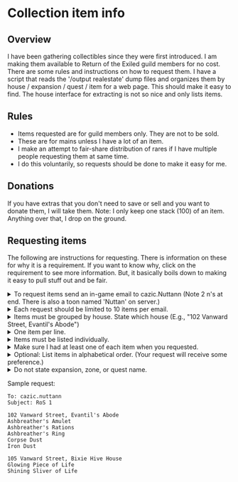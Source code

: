 # Collection item info

## Overview

I have been gathering collectibles since they were first introduced.  I am making them available to Return of the Exiled
guild members for no cost. There are some rules and instructions on how to request them. I have a script that reads the
'/output realestate' dump files and organizes them by house / expansion / quest / item for a web page. This should make it
easy to find. The house interface for extracting is not so nice and only lists items.

## Rules

- Items requested are for guild members only. They are not to be sold.
- These are for mains unless I have a lot of an item.
- I make an attempt to fair-share distribution of rares if I have multiple people requesting them at same time.
- I do this voluntarily, so requests should be done to make it easy for me.

## Donations

If you have extras that you don't need to save or sell and you want to donate them, I will take them. Note:
I only keep one stack (100) of an item. Anything over that, I drop on the ground.

## Requesting items

The following are instructions for requesting. There is information on these for why it is a requirement. If you want to know why,
click on the requirement to see more information. But, it basically boils down to making it easy to pull stuff out and be fair.

<details><summary>To request items send an in-game email to cazic.Nuttann (Note 2 n's at end.  
There is also a toon named 'Nuttan' on server.)</summary><p>
The in-game emails give me a simple place to find requests when I go to houses. Tells get lost in logs. Verbal will be forgotten.
</p></details>

<details><summary>Each request should be limited to 10 items per email.</summary><p>
This smaller number allows me to handle what I can depending on bag space and number of people I am handling requests for at one time.
I can handle one or more emails and then delete them so I can keep track. This also makes it easier to do 'fair share' distribution so
that more people get a shot at rarer items by allowing me to rotate through different people's emails.
</p></details>

<details><summary>Items must be grouped by house. State which house (E.g., "102 Vanward Street, Evantil's Abode")</summary><p>
I don't memorize where everything is.  I don't have time to look it up. And at the time of this document, there is one expansion
that is in multiple houses.  The type of house really helps because it is a visual clue when I am moving between houses. The address
makes it definitive.
</p></details>

<details><summary>One item per line.</summary><p>
From experience, it is much easier to keep track of where I am with this format.
</p></details>

<details><summary>Items must be listed individually.</summary><p>
Don't state all that I have from quest A as I won't be looking the quest up and doing that work for you.
</p></details>

<details><summary>Make sure I had at least one of each item when you requested.</summary><p>
It wastes time for me to check for an item that wasn't there when you checked.
</p></details>

<details><summary>Optional: List items in alphabetical order. (Your request will receive some preference.)</summary><p>
The house is one HUGE list of hundred of items in alphabetical order.  If your list is in alphabetical order, it makes it easier to
go scroll down through house exactly once.  Unfortuanately 'find item' doesn't work at this time. It does not show houses that I am
co-owner for and it doesn't show items that a co-owner placed in my houses.
</p></details>

<details><summary>Do not state expansion, zone, or quest name.</summary><p>
None of this info helps with the in-game house interface. And there were cases, I had to think about whether a line was a quest name
or an item.
</p></details>


Sample request:

```
To: cazic.nuttann
Subject: RoS 1

102 Vanward Street, Evantil's Abode
Ashbreather's Amulet
Ashbreather's Rations
Ashbreather's Ring
Corpse Dust
Iron Dust

105 Vanward Street, Bixie Hive House
Glowing Piece of Life
Shining Sliver of Life
```
